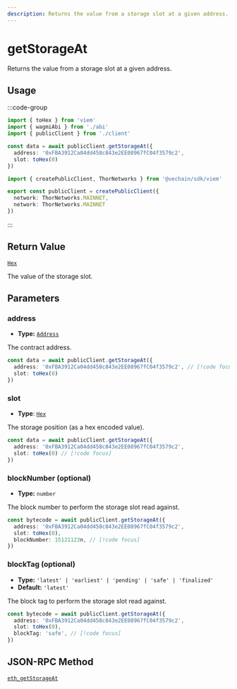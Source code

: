 ```yaml
---
description: Returns the value from a storage slot at a given address.
---
```


# getStorageAt

Returns the value from a storage slot at a given address.

## Usage

:::code-group

```ts [example.ts]
import { toHex } from 'viem'
import { wagmiAbi } from './abi'
import { publicClient } from './client'

const data = await publicClient.getStorageAt({
  address: '0xFBA3912Ca04dd458c843e2EE08967fC04f3579c2',
  slot: toHex(0)
})
```

```ts [client.ts]
import { createPublicClient, ThorNetworks } from '@vechain/sdk/viem'

export const publicClient = createPublicClient({
  network: ThorNetworks.MAINNET,
  network: ThorNetworks.MAINNET
})
```

:::

## Return Value

[`Hex`](/docs/glossary/types#hex)

The value of the storage slot.

## Parameters

### address

- **Type:** [`Address`](/docs/glossary/types#address)

The contract address.

```ts
const data = await publicClient.getStorageAt({
  address: '0xFBA3912Ca04dd458c843e2EE08967fC04f3579c2', // [!code focus]
  slot: toHex(0)
})
```

### slot

- **Type**: [`Hex`](/docs/glossary/types#hex)

The storage position (as a hex encoded value).

```ts
const data = await publicClient.getStorageAt({
  address: '0xFBA3912Ca04dd458c843e2EE08967fC04f3579c2',
  slot: toHex(0) // [!code focus]
})
```

### blockNumber (optional)

- **Type:** `number`

The block number to perform the storage slot read against.

```ts
const bytecode = await publicClient.getStorageAt({
  address: '0xFBA3912Ca04dd458c843e2EE08967fC04f3579c2',
  slot: toHex(0),
  blockNumber: 15121123n, // [!code focus]
})
```

### blockTag (optional)

- **Type:** `'latest' | 'earliest' | 'pending' | 'safe' | 'finalized'`
- **Default:** `'latest'`

The block tag to perform the storage slot read against.

```ts
const bytecode = await publicClient.getStorageAt({
  address: '0xFBA3912Ca04dd458c843e2EE08967fC04f3579c2',
  slot: toHex(0),
  blockTag: 'safe', // [!code focus]
})
```

## JSON-RPC Method

[`eth_getStorageAt`](https://ethereum.org/en/developers/docs/apis/json-rpc/#eth_getstorageat)